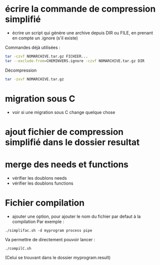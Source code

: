 # écrire la commande de compression simplifié
- écrire un script qui génère une archive depuis DIR ou FILE, en prenant en compte un .ignore (s'il existe)

Commandes déjà utilisées :
```sh
tar -czvf NOMARCHIVE.tar.gz FICHIER...
tar --exclude-from=CHEMINVERS.ignore -czvf NOMARCHIVE.tar.gz DIR
```
Décompression
```sh
tar -zxvf NOMARCHIVE.tar.gz
```

# migration sous C
- voir si une migration sous C change quelque chose

# ajout fichier de compression simplifié dans le dossier resultat

# merge des needs et functions
- vérifier les doublons needs
- vérifier les doublons functions

# Fichier compilation
- ajouter une option, pour ajouter le nom du fichier par defaut à la compilation
Par exemple :
```
./simplifac.sh -d myprogram process pipe
```
Va permettre de directement pouvoir lancer :
```
./compilC.sh
```
(Celui se trouvant dans le dossier myprogram.result)

